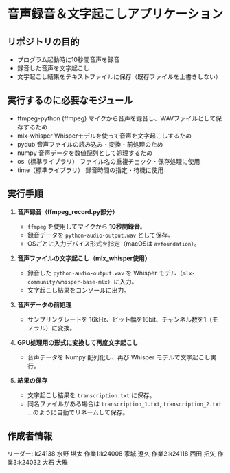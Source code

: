 # 音声録音＆文字起こしアプリケーション

## リポジトリの目的
- プログラム起動時に10秒間音声を録音
- 録音した音声を文字起こし
- 文字起こし結果をテキストファイルに保存（既存ファイルを上書きしない）


## 実行するのに必要なモジュール
- ffmpeg-python (ffmpeg)	マイクから音声を録音し、WAVファイルとして保存するため
- mlx-whisper	Whisperモデルを使って音声を文字起こしするため
- pydub	音声ファイルの読み込み・変換・前処理のため
- numpy	音声データを数値配列として処理するため
- os（標準ライブラリ）	ファイル名の重複チェック・保存処理に使用
- time（標準ライブラリ）	録音時間の指定・待機に使用

## 実行手順
1. **音声録音（ffmpeg_record.py部分）**
    - `ffmpeg` を使用してマイクから **10秒間録音**。
    - 録音データを `python-audio-output.wav` として保存。
    - OSごとに入力デバイス形式を指定（macOSは `avfoundation`）。

2. **音声ファイルの文字起こし（mlx_whisper使用）**
    - 録音した `python-audio-output.wav` を Whisper モデル（`mlx-community/whisper-base-mlx`）に入力。
    - 文字起こし結果をコンソールに出力。

3. **音声データの前処理**
    - サンプリングレートを 16kHz、ビット幅を16bit、チャンネル数を1（モノラル）に変換。

4. **GPU処理用の形式に変換して再度文字起こし**
    - 音声データを Numpy 配列化し、再び Whisper モデルで文字起こし実行。

5. **結果の保存**
    - 文字起こし結果を `transcription.txt` に保存。
    - 同名ファイルがある場合は `transcription_1.txt`, `transcription_2.txt` …のように自動でリネームして保存。

## 作成者情報
リーダー: k24138 水野 堪太
作業1:k24008 家城 遼久
作業2:k24118 西田 拓矢
作業3:k24032 大石 大雅
